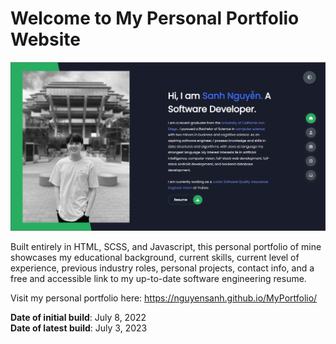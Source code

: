# Welcome to My Personal Portfolio Website

![Preview of my personal portfolio](images/WebsitePreview.png)


Built entirely in HTML, SCSS, and Javascript, this personal portfolio of mine showcases my educational background, current skills, current level of experience, previous industry roles, personal projects, contact info, and a free and accessible link to my up-to-date software engineering resume.

Visit my personal portfolio here: https://nguyensanh.github.io/MyPortfolio/

**Date of initial build**: July 8, 2022<br>**Date of latest build**: July 3, 2023
